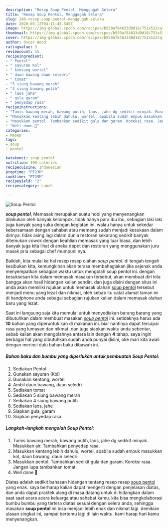 ```yaml
---
description: "Resep Soup Pentol, Menggugah Selera"
title: "Resep Soup Pentol, Menggugah Selera"
slug: 240-resep-soup-pentol-menggugah-selera
date: 2020-09-12T04:11:45.545Z
image: https://img-global.cpcdn.com/recipes/b950af84633d0d18/751x532cq70/soup-pentol-foto-resep-utama.jpg
thumbnail: https://img-global.cpcdn.com/recipes/b950af84633d0d18/751x532cq70/soup-pentol-foto-resep-utama.jpg
cover: https://img-global.cpcdn.com/recipes/b950af84633d0d18/751x532cq70/soup-pentol-foto-resep-utama.jpg
author: Oscar Wood
ratingvalue: 3
reviewcount: 15
recipeingredient:
- " Pentol"
- " sayuran Kol"
- " kentang wortel"
- " daun bawang daun seledri"
- " tomat"
- "5 siung bawang merah"
- "4 siung bawang putih"
- " laos jahe"
- " gula garam"
- " penyedap rasa"
recipeinstructions:
- "Tumis bawang merah, bawang putih, laos, jahe dg sedikit minyak. Masukkan air. Tambahkan penyedap rasa."
- "Masukkan kentang lebih dahulu, wortel, apabila sudah empuk masukkan kol, daun bawang, daun seledri."
- "Masukkan pentol. Tambahkan sedikit gula dan garam. Koreksi rasa. Jangan lupa tambahkan tomat."
- "Well done 👄"
categories:
- Resep
tags:
- soup
- pentol

katakunci: soup pentol 
nutrition: 100 calories
recipecuisine: Indonesian
preptime: "PT23M"
cooktime: "PT39M"
recipeyield: "2"
recipecategory: Lunch

---
```



![Soup Pentol](https://img-global.cpcdn.com/recipes/b950af84633d0d18/751x532cq70/soup-pentol-foto-resep-utama.jpg)

<b><i>soup pentol</i></b>, Memasak merupakan suatu hobi yang menyenangkan dilakukan oleh banyak kelompok. tidak hanya para ibu ibu, sebagian laki laki juga banyak yang suka dengan kegiatan ini. walau hanya untuk sekedar kebersamaan dengan sahabat atau memang sudah menjadi kesukaan dalam dirinya. tidak asing lagi dalam dunia restoran sekarang sedikit banyak ditemukan cowok dengan keahlian memasak yang luar biasa, dan lebih banyak juga kita lihat di aneka depot dan restoran yang menggunakan juru masak pria sebagai chef mumpuni nya.

Baiklah, kita mulai ke hal resep resep olahan <i>soup pentol</i>. di tengah tengah kesibukan kita, kemungkinan akan terasa membahagiakan jika sejenak anda menyempatkan sebagian waktu untuk mengolah soup pentol ini. dengan kesuksesan kita dalam memasak masakan tersebut, akan membuat diri kita bangga akan hasil hidangan kalian sendiri. dan juga disini dengan situs ini anda akan memiliki rujukan untuk memasak olahan <u>soup pentol</u> tersebut menjadi menu yang lezat dan nikmat, oleh sebab itu catat alamat laman ini di handphone anda sebagai sebagian rujukan kalian dalam memasak olahan baru yang lezat.




Saat ini langsung saja kita memulai untuk menyediakan barang barang yang dibutuhkan dalam membuat masakan <u><i>soup pentol</i></u> ini. setidaknya harus ada <b>10</b> bahan yang diperuntuk kan di makanan ini. biar nantinya dapat tercapai rasa yang lumayan dan nikmat. dan juga siapkan waktu anda sebentar, sebab kalian akan mengolahnya antara lain dengan <b>4</b> tahap. saya ingin berbagai hal yang dibutuhkan sudah anda punyai disini, oke mari kita awali dengan merinci dulu bahan baku dibawah ini.

<!--inarticleads1-->

##### Bahan baku dan bumbu yang diperlukan untuk pembuatan Soup Pentol:

1. Sediakan  Pentol
1. Gunakan  sayuran (Kol)
1. Gunakan  kentang, wortel
1. Ambil  daun bawang, daun seledri
1. Sediakan  tomat
1. Sediakan 5 siung bawang merah
1. Sediakan 4 siung bawang putih
1. Sediakan  laos, jahe
1. Siapkan  gula, garam
1. Siapkan  penyedap rasa




<!--inarticleads2-->

##### Langkah-langkah mengolah Soup Pentol:

1. Tumis bawang merah, bawang putih, laos, jahe dg sedikit minyak. Masukkan air. Tambahkan penyedap rasa.
1. Masukkan kentang lebih dahulu, wortel, apabila sudah empuk masukkan kol, daun bawang, daun seledri.
1. Masukkan pentol. Tambahkan sedikit gula dan garam. Koreksi rasa. Jangan lupa tambahkan tomat.
1. Well done 👄




Diatas adalah sedikit bahasan hidangan tentang resep resep <u>soup pentol</u> yang enak. saya berharap kalian dapat mengerti dengan penjelasan diatas, dan anda dapat praktek ulang di masa datang untuk di hidangkan dalam saat saat acara acara keluarga atau sahabat kamu. kita bisa mengkolaborasi bumbu bumbu yang tertera diatas sesuai dengan selera anda, sehingga masakan <b>soup pentol</b> ini bisa menjadi lebih enak dan nikmat lagi. demikian ulasan singkat ini, sampai bertemu lagi di lain waktu. kami harap hari kamu menyenangkan.

